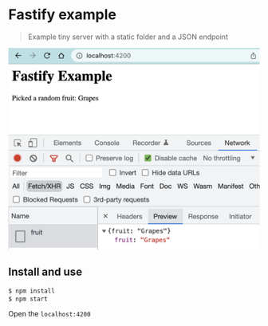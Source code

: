 # Fastify example

> Example tiny server with a static folder and a JSON endpoint

![Example fruit](./images/grapes.png)

## Install and use

```
$ npm install
$ npm start
```

Open the `localhost:4200`
